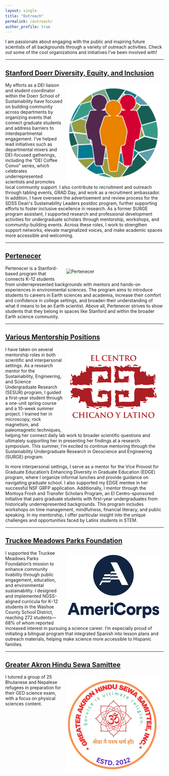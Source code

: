 ```yaml
---
layout: single
title: "Outreach"
permalink: /outreach/
author_profile: true
---
```


I am passionate about engaging with the public and inspiring future scientists of all backgrounds through a variety of outreach activities. Check out some of the cool organizations and initiatives I’ve been involved with!

---

## [Stanford Doerr Diversity, Equity, and Inclusion](https://sustainability.stanford.edu/our-community/dei)

<img src="/images/DEI_old.png" alt="Stanford Doerr Diversity, Equity, and Inclusion" width="300" style="float: right; margin: 10px;">

My efforts as a DEI liaison and student coordinator within the Doerr School of Sustainability have focused on building community across departments by organizing events that connect graduate students and address barriers to interdepartmental engagement. I’ve helped lead initiatives such as departmental mixers and DEI-focused gatherings, including the “DEI Coffee Convo” series, which celebrates underrepresented scientists and promotes local community support. I also contribute to recruitment and outreach through tabling events, GRAD Day, and work as a recruitment ambassador. In addition, I have overseen the advertisement and review process for the SDSS Dean's Sustainability Leaders postdoc program, further supporting efforts to foster inclusive excellence in research. As a former SURGE program assistant, I supported research and professional development activities for undergraduate scholars through mentorship, workshops, and community-building events. Across these roles, I work to strengthen support networks, elevate marginalized voices, and make academic spaces more accessible and welcoming.
 
---

## [Pertenecer](https://perteneceryoubelon.wixsite.com/website)

<img src="/images/pertencer.jpg" alt="Pertenecer" width="300" style="float: right; margin: 10px;">

Pertenecer is a Stanford-based program that connects K–12 students from underrepresented backgrounds with mentors and hands-on experiences in environmental sciences. The program aims to introduce students to careers in Earth sciences and academia, increase their comfort and confidence in college settings, and broaden their understanding of what it means to be an Earth scientist. Above all, Pertenecer strives to show students that they belong in spaces like Stanford and within the broader Earth science community. 

---

## [Various Mentorship Positions](https://sesur.stanford.edu/)

<img src="/images/ElCentro.png" alt="Mentorships" width="300" style="float: right; margin: 10px;">

I have taken on several mentorship roles in both scientific and interpersonal settings. As a research mentor for the Sustainability, Engineering, and Science Undergraduate Research (SESUR) program, I guided a first-year student through a one-unit spring course and a 10-week summer project. I trained her in microscopy, rock magnetism, and paleomagnetic techniques, helping her connect daily lab work to broader scientific questions and ultimately supporting her in presenting her findings at a research symposium. This summer, I’m excited to continue mentoring through the Sustainability Undergraduate Research in Geoscience and Engineering (SURGE) program.

In more interpersonal settings, I serve as a mentor for the Vice Provost for Graduate Education’s Enhancing Diversity in Graduate Education (EDGE) program, where I organize informal lunches and provide guidance on navigating graduate school. I also supported my EDGE mentee in her successful NSF GRFP application. Additionally, I mentor through the Montoya Frosh and Transfer Scholars Program, an El Centro-sponsored initiative that pairs graduate students with first-year undergraduates from historically underrepresented backgrounds. This program includes workshops on time management, mindfulness, financial literacy, and public speaking. In my mentorship, I offer particular insight into the unique challenges and opportunities faced by Latinx students in STEM.

---

## [Truckee Meadows Parks Foundation](https://www.tmparksfoundation.org/)

<img src="/images/AmeriCorps.png" alt="Truckee Meadows Parks Foundation" width="300" style="float: right; margin: 10px;">

I supported the Truckee Meadows Parks Foundation’s mission to enhance community livability through public engagement, education, and environmental sustainability. I designed and implemented NGSS-aligned curricula for K–12 students in the Washoe County School District, reaching 272 students—68% of whom reported increased interest in pursuing a science career. I’m especially proud of initiating a bilingual program that integrated Spanish into lesson plans and outreach materials, helping make science more accessible to Hispanic families.

---

## [Greater Akron Hindu Sewa Samittee](https://www.akroncf.org/)

<img src="/images/GreaterAkron.jpg" alt="Greater Akron Hindu Sewa Samittee" width="300" style="float: right; margin: 10px;">

I tutored a group of 25 Bhutanese and Nepalese refugees in preparation for their GED science exam, with a focus on physical sciences content.
